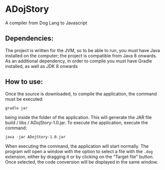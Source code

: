 # ADojStory
A compiler from Dog Lang to Javascript


## Dependencies: 
The project is written for the JVM, so to be able to run, you must have Java installed on the computer; the project is compatible from Java 8 onwards. As an additional dependency, in order to compile you must have Gradle installed, as well as JDK 8 onwards

## How to use:
Once the source is downloaded, to compile the application, the command must be executed:

```gradle jar```

being inside the folder of the application. This will generate the JAR file build / libs / ADojStory-1.0.jar. To execute the application, execute the command:

```java -jar ADojStory-1.0.jar```

When executing the command, the application will start normally. The program will open a window with the option to select a file with the `.dog` extension, either by dragging it or by clicking on the "Target file" button. Once selected, the code conversion will be displayed in the same window.

